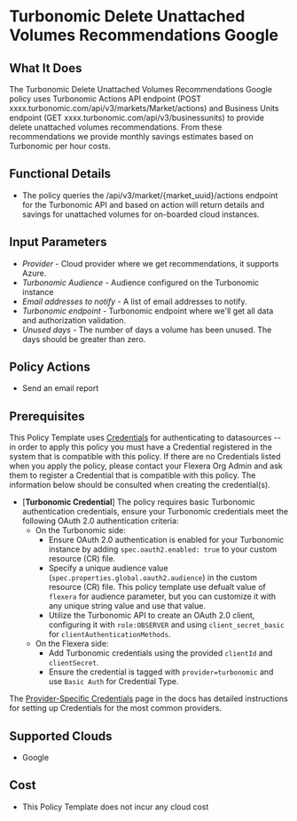 # Turbonomic Delete Unattached Volumes Recommendations Google

## What It Does

The Turbonomic Delete Unattached Volumes Recommendations Google policy uses Turbonomic Actions API endpoint (POST xxxx.turbonomic.com/api/v3/markets/Market/actions) and Business Units endpoint (GET xxxx.turbonomic.com/api/v3/businessunits) to provide delete unattached volumes recommendations. From these recommendations we provide monthly savings estimates based on Turbonomic per hour costs.

## Functional Details

- The policy queries the /api/v3/market/{market_uuid}/actions endpoint for the Turbonomic API and based on action will return details and savings for unattached volumes for on-boarded cloud instances.

## Input Parameters

- *Provider* - Cloud provider where we get recommendations, it supports Azure.
- *Turbonomic Audience* - Audience configured on the Turbonomic instance
- *Email addresses to notify* - A list of email addresses to notify.
- *Turbonomic endpoint* - Turbonomic endpoint where we'll get all data and authorization validation.
- *Unused days* - The number of days a volume has been unused. The days should be greater than zero.

## Policy Actions

- Send an email report

## Prerequisites

This Policy Template uses [Credentials](https://docs.flexera.com/flexera/EN/Automation/ManagingCredentialsExternal.htm) for authenticating to datasources -- in order to apply this policy you must have a Credential registered in the system that is compatible with this policy. If there are no Credentials listed when you apply the policy, please contact your Flexera Org Admin and ask them to register a Credential that is compatible with this policy. The information below should be consulted when creating the credential(s).

- [**Turbonomic Credential**] The policy requires basic Turbonomic authentication credentials, ensure your Turbonomic credentials meet the following OAuth 2.0 authentication criteria:
  - On the Turbonomic side:
    - Ensure OAuth 2.0 authentication is enabled for your Turbonomic instance by adding `spec.oauth2.enabled: true` to your custom resource (CR) file.
    - Specify a unique audience value (`spec.properties.global.oauth2.audience`) in the custom resource (CR) file. This policy template use defualt value of `flexera` for audience parameter, but you can customize it with any unique string value and use that value.
    - Utilize the Turbonomic API to create an OAuth 2.0 client, configuring it with `role:OBSERVER` and using `client_secret_basic` for `clientAuthenticationMethods`.
  - On the Flexera side:
    - Add Turbonomic credentials using the provided `clientId` and `clientSecret`.
    - Ensure the credential is tagged with `provider=turbonomic` and use `Basic Auth` for Credential Type.

The [Provider-Specific Credentials](https://docs.flexera.com/flexera/EN/Automation/ProviderCredentials.htm) page in the docs has detailed instructions for setting up Credentials for the most common providers.

## Supported Clouds

- Google

## Cost

- This Policy Template does not incur any cloud cost
